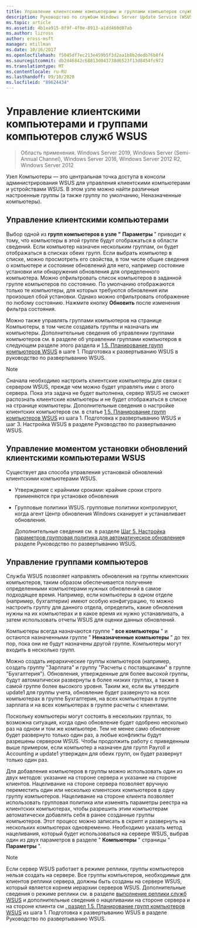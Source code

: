 ```yaml
---
title: Управление клиентскими компьютерами и группами компьютеров служб WSUS
description: Руководство по службам Windows Server Update Service (WSUS) — Управление клиентскими компьютерами и группами
ms.topic: article
ms.assetid: 4b1ea915-0f9f-4f0e-8913-a1dd460d07ab
ms.author: lizross
author: eross-msft
manager: mtillman
ms.date: 10/16/2017
ms.openlocfilehash: f5045df7ec213e459b5f3d2aa1b8b2dedb76b8f4
ms.sourcegitcommit: db2d46842c68813d043738d6523f13d8454fc972
ms.translationtype: MT
ms.contentlocale: ru-RU
ms.lasthandoff: 09/10/2020
ms.locfileid: "89624434"
---
```

# <a name="managing-wsus-client-computers-and-wsus-computer-groups"></a>Управление клиентскими компьютерами и группами компьютеров служб WSUS

>Область применения. Windows Server 2019, Windows Server (Semi-Annual Channel), Windows Server 2016, Windows Server 2012 R2, Windows Server 2012

Узел Компьютеры — это центральная точка доступа в консоли администрирования WSUS для управления клиентскими компьютерами и устройствами WSUS. В этом узле можно найти различные настроенные группы (а также группу по умолчанию, Неназначенные компьютеры).

## <a name="managing-client-computers"></a>Управление клиентскими компьютерами
Выбор одной из **групп компьютеров в узле "** **Параметры** " приводит к тому, что компьютеры в этой группе будут отображаться в области сведений. Если компьютер назначен нескольким группам, он будет отображаться в списках обеих групп. Если выбрать компьютер в списке, можно просмотреть его свойства, в том числе общие сведения о компьютере и состояние обновлений для него, например состояние установки или обнаружения обновления для определенного компьютера. Можно отфильтровать список компьютеров в заданной группе компьютеров по состоянию. По умолчанию отображаются только те компьютеры, для которых требуются обновления или произошел сбой установки. Однако можно отфильтровать отображение по любому состоянию. Нажмите кнопку **Обновить** после изменения фильтра состояния.

Можно также управлять группами компьютеров на странице Компьютеры, в том числе создавать группы и назначать им компьютеры. Дополнительные сведения об управлении группами компьютеров см. в разделе об управлении группами компьютеров в следующем разделе этого раздела и [1,5. Планирование групп компьютеров WSUS](../plan/plan-your-wsus-deployment.md#15-plan-wsus-computer-groups) в шаге 1. Подготовка к развертыванию WSUS в руководство по развертыванию WSUS.

> [!NOTE]
> Сначала необходимо настроить клиентские компьютеры для связи с сервером WSUS, прежде чем можно будет управлять ими с этого сервера. Пока эта задача не будет выполнена, сервер WSUS не сможет распознать клиентские компьютеры и не будет отображаться в списке на странице компьютеры. Дополнительные сведения о настройке клиентских компьютеров см. в статье [1,5. Планирование групп компьютеров WSUS](../plan/plan-your-wsus-deployment.md#15-plan-wsus-computer-groups) из шага 1. Подготовка к развертыванию WSUS и шаг 3. Настройка WSUS в разделе Руководство по развертыванию WSUS.

## <a name="controlling-when-wsus-client-computers-install-updates"></a>Управление моментом установки обновлений клиентскими компьютерами WSUS
Существует два способа управления установкой обновлений клиентскими компьютерами WSUS.

-   Утверждение с крайними сроками: крайние сроки строго применяются при установке обновления

-   Групповые политики WSUS. групповые политики контролируют, когда агент Центр обновления Windows сканирует и устанавливает обновления.

    Дополнительные сведения см. в разделе [Шаг 5. Настройка параметров групповая политика для автоматическое обновление](../deploy/4-configure-group-policy-settings-for-automatic-updates.md)в разделе Руководство по развертыванию WSUS.

## <a name="managing-computer-groups"></a>Управление группами компьютеров
Служба WSUS позволяет направлять обновления на группы клиентских компьютеров, таким образом обеспечивается получение определенными компьютерами нужных обновлений в самое подходящее время. Например, если компьютеры в одном отделе (например, бухгалтерии) имеют особую конфигурацию, то можно настроить группу для данного отдела, определить, какие обновления нужны на их компьютерах и в какое время их нужно устанавливать, а затем использовать отчеты WSUS для оценки данных обновлений.

Компьютеры всегда назначаются группе " **все компьютеры** " и остаются назначенными группе " **Неназначенные компьютеры** " до тех пор, пока они не будут назначены другой группе. Компьютеры могут входить в несколько групп.

Можно создать иерархические группы компьютеров (например, создать группу "Зарплата" и группу "Расчеты с поставщиками" в группе "Бухгалтерия"). Обновления, утвержденные для более высокой группы, будут автоматически развернуты в более низких группах, а также в самой группе более высокого уровня. Таким же, если вы утвердите update1 для группы учета, обновление будет развернуто на всех компьютерах в группе Бухгалтерия, на всех компьютерах в группе зарплата и на всех компьютерах в группе расчеты с клиентами.

Поскольку компьютеры могут состоять в нескольких группах, то возможна ситуация, когда одно обновление будет одобрено несколько раз на одном и том же компьютере. Тем не менее само обновление будет развернуто только один раз, а любые конфликты будут разрешены сервером WSUS. Чтобы продолжить работу с приведенным выше примером, если компьютер a назначен для групп Payroll и Accounting и update1 утвержден для обеих групп, он будет развернут только один раз.

Для добавления компьютеров в группы можно использовать один из двух методов: указание на стороне сервера и указание на стороне клиентов. Нацеливание на стороне сервера позволяет вручную переместить один или несколько клиентских компьютеров в одну группу компьютеров. Нацеливание на стороне клиента позволяет использовать групповая политика или изменять параметры реестра на клиентских компьютерах, чтобы разрешить этим компьютерам автоматически добавлять себя в ранее созданные группы компьютеров. Этот процесс можно записать в скрипт и развернуть на нескольких компьютерах одновременно. Необходимо указать метод нацеливания, который будет использоваться на сервере WSUS, выбрав один из двух параметров в разделе " **Компьютеры** " страницы " **Параметры** ".

> [!NOTE]
> Если сервер WSUS работает в режиме реплики, группы компьютеров нельзя создать на сервере. Все группы компьютеров, необходимые для клиентов реплики сервера, должны быть созданы на сервере WSUS, который является корнем иерархии серверов WSUS. Дополнительные сведения о режиме реплики см. в разделе [выполнение реплики служб WSUS](running-wsus-replica-mode.md) и дополнительные сведения о нацеливании на стороне сервера и на стороне клиента см [. раздел 1,5. Планирование групп компьютеров WSUS](../plan/plan-your-wsus-deployment.md#15-plan-wsus-computer-groups) из шага 1. Подготовка к развертыванию WSUS в разделе Руководство по развертыванию WSUS.


